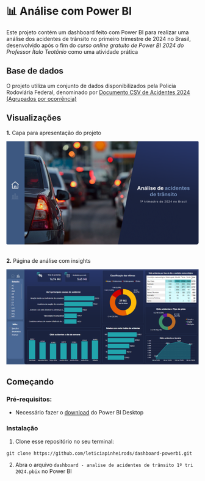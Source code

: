 # 📊 Análise com Power BI
Este projeto contém um dashboard feito com Power BI para realizar uma análise dos acidentes de trânsito no primeiro trimestre de 2024 no Brasil, desenvolvido após o fim do _curso online gratuito de Power BI 2024 do Professor Ítalo Teotônio_ como uma atividade prática

## Base de dados
O projeto utiliza um conjunto de dados disponibilizados pela Policia Rodoviária Federal, denominado por [Documento CSV de Acidentes 2024 (Agrupados por ocorrência)](https://www.gov.br/prf/pt-br/acesso-a-informacao/dados-abertos/dados-abertos-da-prf)

## Visualizações
**1.** Capa para apresentação do projeto 
<div align="center">
  <img src="pré-visualização/capa.png" alt="capa" width="800">
</div>

<br>

**2.** Página de análise com insights <br>
<div align="center">
  <img src="pré-visualização/pagina_analise.png" alt="pagina_analise" width="800">
</div>

## Começando
### Pré-requisitos:
- Necessário fazer o [download](https://www.microsoft.com/pt-br/power-platform/products/power-bi/downloads) do Power BI Desktop

### Instalação
1. Clone esse repositório no seu terminal:
```
git clone https://github.com/leticiapinheirods/dashboard-powerbi.git
```
2. Abra o arquivo `dashboard - analise de acidentes de trânsito 1º tri 2024.pbix` no Power BI
